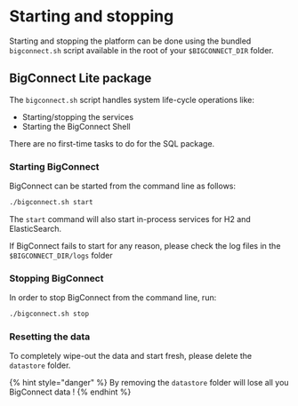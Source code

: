 # Starting and stopping

Starting and stopping the platform can be done using the bundled `bigconnect.sh` script available in the root of your `$BIGCONNECT_DIR` folder.

## BigConnect Lite package

The `bigconnect.sh` script handles system life-cycle operations like:

* Starting/stopping the services
* Starting the BigConnect Shell

There are no first-time tasks to do for the SQL package.

### Starting BigConnect

BigConnect can be started from the command line as follows:

```bash
./bigconnect.sh start
```

The `start` command will also start in-process services for H2 and ElasticSearch.

If BigConnect fails to start for any reason, please check the log files in the `$BIGCONNECT_DIR/logs` folder

### Stopping BigConnect

In order to stop BigConnect from the command line, run:

```bash
./bigconnect.sh stop
```

### Resetting the data

To completely wipe-out the data and start fresh, please delete the `datastore` folder.

{% hint style="danger" %}
By removing the `datastore` folder will lose all you BigConnect data !
{% endhint %}





